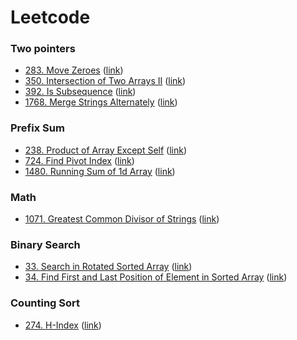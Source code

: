 # Leetcode

### Two pointers
- [283. Move Zeroes](src/leetcode/problem_283.py) ([link](https://leetcode.com/problems/move-zeroes/))
- [350. Intersection of Two Arrays II](src/leetcode/problem_350.py) ([link](https://leetcode.com/problems/intersection-of-two-arrays-ii/))
- [392. Is Subsequence](src/leetcode/problem_392.py) ([link](https://leetcode.com/problems/is-subsequence/))
- [1768. Merge Strings Alternately](src/leetcode/problem_1768.py) ([link](https://leetcode.com/problems/merge-strings-alternately/))

### Prefix Sum
- [238. Product of Array Except Self](src/leetcode/problem_238.py) ([link](https://leetcode.com/product-of-array-except-self/))
- [724. Find Pivot Index](src/leetcode/problem_724.py) ([link](https://leetcode.com/problems/find-pivot-index/))
- [1480. Running Sum of 1d Array](src/leetcode/problem_1480.py) ([link](https://leetcode.com/problems/running-sum-of-1d-array/))

### Math
- [1071. Greatest Common Divisor of Strings](src/leetcode/problem_1071.py) ([link](https://leetcode.com/problems/greatest-common-divisor-of-strings/))

### Binary Search
- [33. Search in Rotated Sorted Array](src/leetcode/problem_33.py) ([link](https://leetcode.com/problems/search-in-rotated-sorted-array/))
- [34. Find First and Last Position of Element in Sorted Array](src/leetcode/problem_34.py) ([link](https://leetcode.com/problems/find-first-and-last-position-of-element-in-sorted-array/))

### Counting Sort
- [274. H-Index](src/leetcode/problem_274.py) ([link](https://leetcode.com/problems/h-index/))

